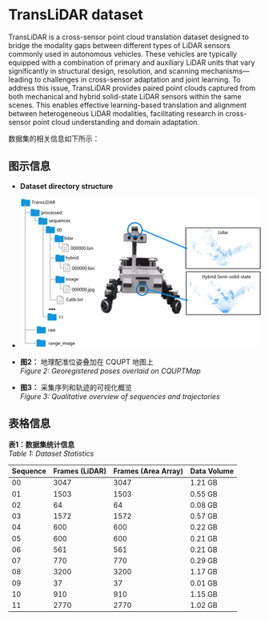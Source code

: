 # TransLiDAR dataset

TransLiDAR is a cross-sensor point cloud translation dataset designed to bridge the modality gaps between different types of LiDAR sensors commonly used in autonomous vehicles. These vehicles are typically equipped with a combination of primary and auxiliary LiDAR units that vary significantly in structural design, resolution, and scanning mechanisms—leading to challenges in cross-sensor adaptation and joint learning. To address this issue, TransLiDAR provides paired point clouds captured from both mechanical and hybrid solid-state LiDAR sensors within the same scenes. This enables effective learning-based translation and alignment between heterogeneous LiDAR modalities, facilitating research in cross-sensor point cloud understanding and domain adaptation.

数据集的相关信息如下所示：

## 图示信息

- **Dataset directory structure** 
- ![figure_1：Dataset directory structur](figures/fig1.jpg)
  
- **图2：** 地理配准位姿叠加在 CQUPT 地图上  
  *Figure 2: Georegistered poses overlaid on CQUPTMap*

- **图3：** 采集序列和轨迹的可视化概览  
  *Figure 3: Qualitative overview of sequences and trajectories*

## 表格信息

**表1：数据集统计信息**  
*Table 1: Dataset Statistics*

| Sequence | Frames (LiDAR) | Frames (Area Array) | Data Volume |
|----------|----------------|---------------------|-------------|
| 00       | 3047           | 3047                | 1.21 GB     |
| 01       | 1503           | 1503                | 0.55 GB     |
| 02       | 64             | 64                  | 0.08 GB     |
| 03       | 1572           | 1572                | 0.57 GB     |
| 04       | 600            | 600                 | 0.22 GB     |
| 05       | 600            | 600                 | 0.21 GB     |
| 06       | 561            | 561                 | 0.21 GB     |
| 07       | 770            | 770                 | 0.29 GB     |
| 08       | 3200           | 3200                | 1.17 GB     |
| 09       | 37             | 37                  | 0.01 GB     |
| 10       | 910            | 910                 | 1.15 GB     |
| 11       | 2770           | 2770                | 1.02 GB     |

